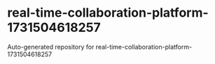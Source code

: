 # real-time-collaboration-platform-1731504618257
Auto-generated repository for real-time-collaboration-platform-1731504618257
